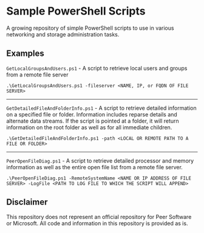 # Sample PowerShell Scripts

A growing repository of simple PowerShell scripts to use in various networking and storage administration tasks.

## Examples
`GetLocalGroupsAndUsers.ps1` - A script to retrieve local users and groups from a remote file server
```
.\GetLocalGroupsAndUsers.ps1 -fileserver <NAME, IP, or FQDN OF FILE SERVER>
```
-------------------------
`GetDetailedFileAndFolderInfo.ps1` - A script to retrieve detailed information on a specified file or folder. Information includes reparse details and alternate data streams. If the script is pointed at a folder, it will return information on the root folder as well as for all immediate children.
```
.\GetDetailedFileAndFolderInfo.ps1 -path <LOCAL OR REMOTE PATH TO A FILE OR FOLDER>
```
-------------------------
`PeerOpenFileDiag.ps1` - A script to retrieve detailed processor and memory information as well as the entire open file list from a remote file server.
```
.\PeerOpenFileDiag.ps1 -RemoteSystemName <NAME OR IP ADDRESS OF FILE SERVER> -LogFile <PATH TO LOG FILE TO WHICH THE SCRIPT WILL APPEND>
```

## Disclaimer
This repository does not represent an official repository for Peer Software or Microsoft. All code and information in this repository is provided as is.